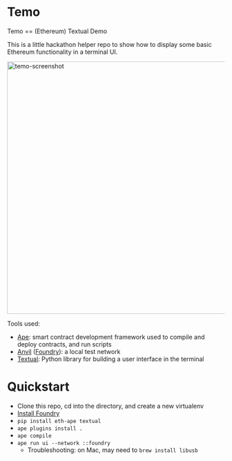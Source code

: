 # Temo

Temo == (Ethereum) Textual Demo

This is a little hackathon helper repo to show how to display some basic Ethereum functionality in a terminal UI.

<img width="585" alt="temo-screenshot" src="https://github.com/wolovim/temo/assets/3621728/32ee2aa8-2351-4e65-9135-3a055e4c46b6">

Tools used:

-   [Ape](https://snakecharmers.ethereum.org/intro-to-ape/): smart contract development framework used to compile and deploy contracts, and run scripts
-   [Anvil](https://book.getfoundry.sh/anvil/) ([Foundry](https://book.getfoundry.sh/)): a local test network
-   [Textual](https://textual.textualize.io/): Python library for building a user interface in the terminal

# Quickstart

-   Clone this repo, cd into the directory, and create a new virtualenv
-   [Install Foundry](https://book.getfoundry.sh/getting-started/installation)
-   `pip install eth-ape textual`
-   `ape plugins install .`
-   `ape compile`
-   `ape run ui --network ::foundry`
    -   Troubleshooting: on Mac, may need to `brew install libusb`
